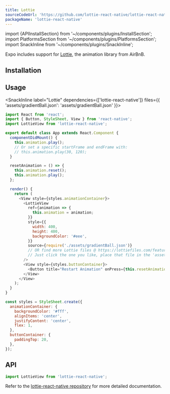 ```yaml
---
title: Lottie
sourceCodeUrl: 'https://github.com/lottie-react-native/lottie-react-native'
packageName: 'lottie-react-native'
---
```


import {APIInstallSection} from '~/components/plugins/InstallSection';
import PlatformsSection from '~/components/plugins/PlatformsSection';
import SnackInline from '~/components/plugins/SnackInline';

Expo includes support for [Lottie](https://airbnb.design/lottie/), the animation library from AirBnB.

<PlatformsSection android emulator ios simulator />

## Installation

<APIInstallSection href="https://github.com/lottie-react-native/lottie-react-native" />

## Usage

<SnackInline
label="Lottie"
dependencies={['lottie-react-native']}
files={{
    'assets/gradientBall.json': 'assets/gradientBall.json'
  }}>

```js
import React from 'react';
import { Button, StyleSheet, View } from 'react-native';
import LottieView from 'lottie-react-native';

export default class App extends React.Component {
  componentDidMount() {
    this.animation.play();
    // Or set a specific startFrame and endFrame with:
    // this.animation.play(30, 120);
  }

  resetAnimation = () => {
    this.animation.reset();
    this.animation.play();
  };

  render() {
    return (
      <View style={styles.animationContainer}>
        <LottieView
          ref={animation => {
            this.animation = animation;
          }}
          style={{
            width: 400,
            height: 400,
            backgroundColor: '#eee',
          }}
          source={require('./assets/gradientBall.json')}
          // OR find more Lottie files @ https://lottiefiles.com/featured
          // Just click the one you like, place that file in the 'assets' folder to the left, and replace the above 'require' statement
        />
        <View style={styles.buttonContainer}>
          <Button title="Restart Animation" onPress={this.resetAnimation} />
        </View>
      </View>
    );
  }
}

const styles = StyleSheet.create({
  animationContainer: {
    backgroundColor: '#fff',
    alignItems: 'center',
    justifyContent: 'center',
    flex: 1,
  },
  buttonContainer: {
    paddingTop: 20,
  },
});
```

</SnackInline>

## API

```javascript
import LottieView from 'lottie-react-native';
```

Refer to the [lottie-react-native repository](https://github.com/lottie-react-native/lottie-react-native#usage) for more detailed documentation.
